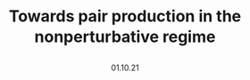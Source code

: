---
collection: publications
permalink: /publication/2021-paper-cala-design
date: 01.10.21
venue: 'paper'
title: "Towards pair production in the non&#150;perturbative regime"
authors: "<b>F. C. Salgado</b>,  K. Grafenstein, A. Golub, A. Doepp, A. Eckey, D. Hollatz, C. Mueller, A. Seidel, D. Seipt, S. Karsch, M. Zepf"
journal: "<i>New J. Phys.</i>"
location: "nan"
volume: "23"
page: "105002"
year: "2021"
doi: "https://doi.org/10.1088/1367-2630/ac2921"
---